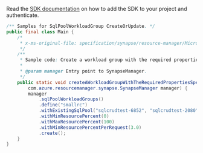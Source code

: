 Read the [SDK documentation](https://github.com/Azure/azure-sdk-for-java/blob/azure-resourcemanager-synapse_1.0.0-beta.6/sdk/synapse/azure-resourcemanager-synapse/README.md) on how to add the SDK to your project and authenticate.

```java
/** Samples for SqlPoolWorkloadGroup CreateOrUpdate. */
public final class Main {
    /*
     * x-ms-original-file: specification/synapse/resource-manager/Microsoft.Synapse/stable/2021-06-01/examples/CreateOrUpdateSqlPoolWorkloadGroupMin.json
     */
    /**
     * Sample code: Create a workload group with the required properties specified.
     *
     * @param manager Entry point to SynapseManager.
     */
    public static void createAWorkloadGroupWithTheRequiredPropertiesSpecified(
        com.azure.resourcemanager.synapse.SynapseManager manager) {
        manager
            .sqlPoolWorkloadGroups()
            .define("smallrc")
            .withExistingSqlPool("sqlcrudtest-6852", "sqlcrudtest-2080", "sqlcrudtest-9187")
            .withMinResourcePercent(0)
            .withMaxResourcePercent(100)
            .withMinResourcePercentPerRequest(3.0)
            .create();
    }
}
```
